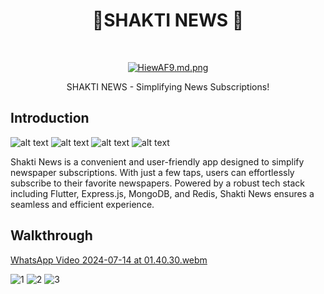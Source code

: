 <h1 align="center">  📲SHAKTI NEWS  📰 </h1> <br>
<p align="center">
</p>

<p align="center">
 <a href="https://pbs.twimg.com/media/GLwgHwIXMAAUBrS?format=jpg&name=small">
    <img src="https://res.cloudinary.com/dgyvdwda7/image/upload/v1720935973/yhaaejzc59oegbakyoe0.png" alt="HiewAF9.md.png" border="0">
  </a>
<p align="center">
  SHAKTI NEWS - Simplifying News Subscriptions!
</p>

## Introduction
![alt text](https://img.shields.io/badge/Flutter-white?style=for-the-badge&logo=flutter&logoColor=02569B) 
![alt text](https://img.shields.io/badge/Express.js-white?style=for-the-badge)
![alt text](https://img.shields.io/badge/MongoDB-4EA94B?style=for-the-badge&logo=mongodb&logoColor=white)
![alt text](https://img.shields.io/badge/redis-%23DD0031.svg?&style=for-the-badge&logo=redis&logoColor=white)

Shakti News is a convenient and user-friendly app designed to simplify newspaper subscriptions. With just a few taps, users can effortlessly subscribe to their favorite newspapers. Powered by a robust tech stack including Flutter, Express.js, MongoDB, and Redis, Shakti News ensures a seamless and efficient experience.

## Walkthrough
[WhatsApp Video 2024-07-14 at 01.40.30.webm](https://github.com/user-attachments/assets/1fe830f5-afcf-4f04-a849-99d24acb3a01)


![1](https://res.cloudinary.com/dgyvdwda7/image/upload/v1720940478/iwsmtvo8xviyajoynjex.png)
![2](https://res.cloudinary.com/dgyvdwda7/image/upload/v1720940758/lnndeazmb6cj9tltbxoh.png)
![3](https://res.cloudinary.com/dgyvdwda7/image/upload/v1720940983/tbgv6kpn7g5wfdccv33q.png)